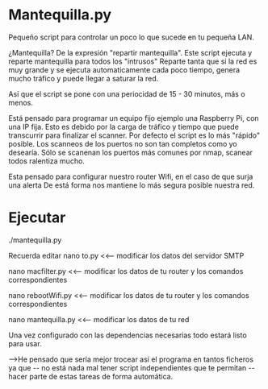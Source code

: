 Mantequilla.py
===========

Pequeño script para controlar un poco lo que sucede en tu pequeña LAN.

¿Mantequilla?
De la expresión "repartir mantequilla".
Este script ejecuta y reparte mantequilla para todos los "intrusos"
Reparte tanta que si la red es muy grande y se ejecuta automaticamente cada poco tiempo,
genera mucho tráfico y puede llegar a saturar la red.

Así que el script se pone con una periocidad de 15 - 30 minutos, más o menos.

Está pensado para programar un equipo fijo ejemplo una Raspberry Pi, con una IP fija.
Esto es debido por la carga de tráfico y tiempo que puede transcurrir para finalizar el scanner.
Por defecto el script es lo más "rápido" posible. Los scanneos de los puertos no son tan completos como yo desearía.
Sólo se scanenan los puertos más comunes por nmap, scanear todos ralentiza mucho.

Esta pensado para configurar nuestro router Wifi, en el caso de que surja una alerta
De está forma nos mantiene lo más segura posible nuestra red.

Ejecutar
=========
./mantequilla.py

Recuerda editar
nano to.py <<-- modificar los datos del servidor SMTP

nano macfilter.py <<-- modificar los datos de tu router y los comandos correspondientes

nano rebootWifi.py <<-- modificar los datos de tu router y los comandos correspondientes

nano mantequilla.py <<-- modificar los datos de tu red

Una vez configurado con las dependencias necesarias todo estará listo para usar.

-->He pensado que sería mejor trocear así el programa en tantos ficheros ya que
-- no está nada mal tener script independientes que te permitan
-- hacer parte de estas tareas de forma automática.
